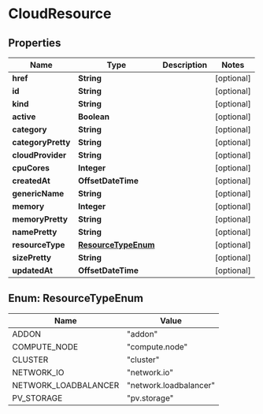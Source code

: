 

# CloudResource


## Properties

Name | Type | Description | Notes
------------ | ------------- | ------------- | -------------
**href** | **String** |  |  [optional]
**id** | **String** |  |  [optional]
**kind** | **String** |  |  [optional]
**active** | **Boolean** |  |  [optional]
**category** | **String** |  |  [optional]
**categoryPretty** | **String** |  |  [optional]
**cloudProvider** | **String** |  |  [optional]
**cpuCores** | **Integer** |  |  [optional]
**createdAt** | **OffsetDateTime** |  |  [optional]
**genericName** | **String** |  |  [optional]
**memory** | **Integer** |  |  [optional]
**memoryPretty** | **String** |  |  [optional]
**namePretty** | **String** |  |  [optional]
**resourceType** | [**ResourceTypeEnum**](#ResourceTypeEnum) |  |  [optional]
**sizePretty** | **String** |  |  [optional]
**updatedAt** | **OffsetDateTime** |  |  [optional]



## Enum: ResourceTypeEnum

Name | Value
---- | -----
ADDON | &quot;addon&quot;
COMPUTE_NODE | &quot;compute.node&quot;
CLUSTER | &quot;cluster&quot;
NETWORK_IO | &quot;network.io&quot;
NETWORK_LOADBALANCER | &quot;network.loadbalancer&quot;
PV_STORAGE | &quot;pv.storage&quot;



